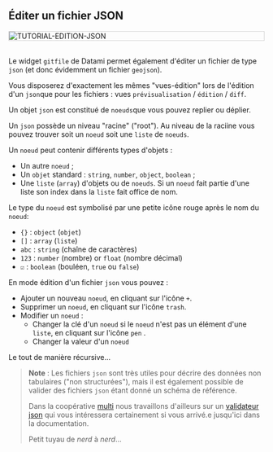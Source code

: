 ## Éditer un fichier JSON

<div style="border: thin solid lightgrey;">
  <img
    alt="TUTORIAL-EDITION-JSON"
    src="https://raw.githubusercontent.com/multi-coop/vizboard-website-content/main/images/tutorial/edition-edit-json.png"
    />
</div>

<br> 

Le widget `gitfile` de Datami permet également d'éditer un fichier de type `json` (et donc évidemment un fichier `geojson`).

Vous disposerez d'exactement les mêmes "vues-édition" lors de l'édition d'un `json`que pour les fichiers : vues `prévisualisation` / `édition` / `diff`.

Un objet `json` est constitué de `noeuds`que vous pouvez replier ou déplier.

Un `json` possède un niveau "racine" ("root"). Au niveau de la raciine vous pouvez trouver soit un `noeud` soit une `liste` de `noeuds`.

Un `noeud` peut contenir différents types d'objets :

- Un autre `noeud` ;
- Un `objet` standard : `string`, `number`, `object`, `boolean` ;
- Une `liste` (`array`) d'objets ou de `noeuds`. Si un `noeud` fait partie d'une liste son index dans la `liste` fait office de nom.

Le type du `noeud` est symbolisé par une petite icône rouge après le nom du `noeud`:

- `{}` : `object` (`objet`)
- `[]` : `array` (`liste`)
- `abc` : `string` (chaîne de caractères)
- `123` : `number` (nombre) or `float` (nombre décimal)
- `☑️` : `boolean` (bouléen, `true` ou `false`)

En mode édition d'un fichier `json` vous pouvez :

- Ajouter un nouveau `noeud`, en cliquant sur l'icône `+`.
- Supprimer un `noeud`, en cliquant sur l'icône `trash`.
- Modifier un `noeud` :
  - Changer la clé d'un `noeud` si le `noeud` n'est pas un élément d'une `liste`, en cliquant sur l'icône `pen` <span class="icon"><i class="mdi mdi-pencil"></i></span>.
  - Changer la valeur d'un `noeud`

Le tout de manière récursive...

> **Note** : Les fichiers `json` sont très utiles pour décrire des données non tabulaires ("non structurées"), mais il est également possible de valider des fichiers `json` étant donné un schéma de référence. 
>
> Dans la coopérative [multi](https://multi.coop) nous travaillons d'ailleurs sur un [validateur json](https://git.opendatafrance.net/outillages/json-validator) qui vous intéressera certainement si vous arrivé.e jusqu'ici dans la documentation.
>
> Petit tuyau de _nerd_ à _nerd_...
